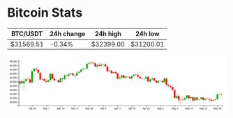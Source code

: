 # Bitcoin Stats

BTC/USDT|24h change|24h high|24h low|
|---|---|---|---|
|$31569.51|-0.34%|$32399.00|$31200.01|

<img src="./chart.svg">
